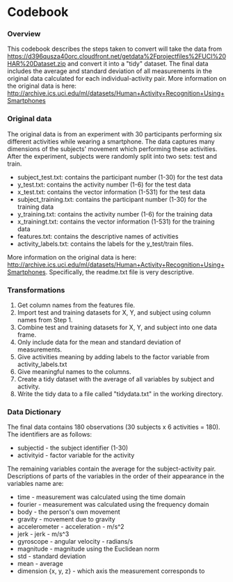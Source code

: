 Codebook
========

### Overview
This codebook describes the steps taken to convert will take the data from https://d396qusza40orc.cloudfront.net/getdata%2Fprojectfiles%2FUCI%20HAR%20Dataset.zip and convert it into a "tidy" dataset. The final data includes the average and standard deviation of all measurements in the original data calculated for each individual-activity pair. More information on the original data is here: http://archive.ics.uci.edu/ml/datasets/Human+Activity+Recognition+Using+Smartphones 

### Original data
The original data is from an experiment with 30 participants performing six different activities while wearing a smartphone. The data captures many dimensions of the subjects' movement which performing these activities. After the experiment, subjects were randomly split into two sets: test and train. 

- subject_test.txt: contains the participant number (1-30) for the test data  
- y_test.txt: contains the activity number (1-6) for the test data  
- x_test.txt: contains the vector information (1-531) for the test data  
- subject_training.txt: contains the participant number (1-30) for the training data  
- y_training.txt: contains the activity number (1-6) for the training data  
- x_trainingt.txt: contains the vector information (1-531) for the training data  
- features.txt: contains the descriptive names of activities
- activity_labels.txt: contains the labels for the y_test/train files.

More information on the original data is here: http://archive.ics.uci.edu/ml/datasets/Human+Activity+Recognition+Using+Smartphones. Specifically, the readme.txt file is very descriptive.
 
### Transformations

1. Get column names from the features file.
2. Import test and training datasets for X, Y, and subject using column names from Step 1.
3. Combine test and training datasets for  X, Y, and subject into one data frame.
4. Only include data for the mean and standard deviation of measurements.
5. Give activities meaning by adding labels to the factor variable from activity_labels.txt
6. Give meaningful names to the columns.
7. Create a tidy dataset with the average of all variables by subject and activity.
8. Write the tidy data to a file called "tidydata.txt" in the working directory.

### Data Dictionary
The final data contains 180 observations (30 subjects x 6 activities = 180). The identifiers are as follows:

- subjectid - the subject identifier (1-30) 
- activityid - factor variable for the activity

The remaining variables contain the average for the subject-activity pair. Descriptions of parts of the variables in the order of their appearance in the variables name are:

- time - measurement was calculated using the time domain  
- fourier - measurement was calculated using the frequency domain
- body - the person's own movement  
- gravity - movement due to gravity  
- accelerometer - acceleration - m/s^2  
- jerk - jerk - m/s^3  
- gyroscope - angular velocity - radians/s  
- magnitude - magnitude using the Euclidean norm
- std - standard deviation  
- mean - average  
- dimension {x, y, z} - which axis the measurement corresponds to  